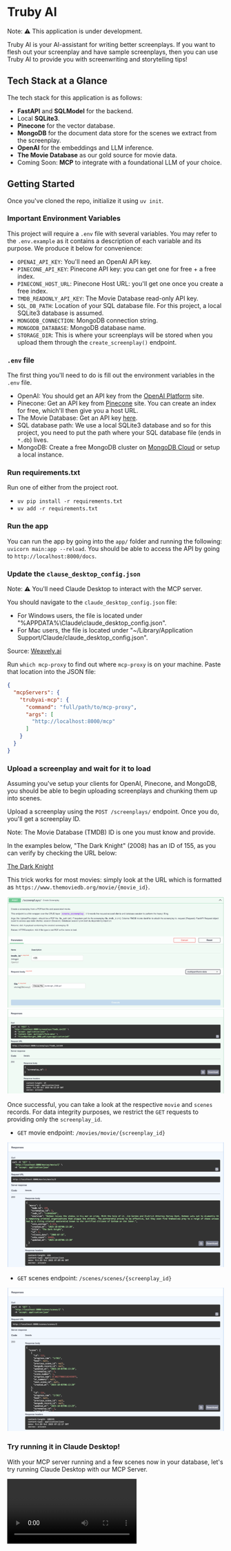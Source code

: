 # Truby AI

Note: ⚠️ This application is under development.

Truby AI is your AI-assistant for writing better screenplays. If you want to flesh out your screenplay and have sample screenplays, then you can use Truby AI to provide you with screenwriting and storytelling tips!

## Tech Stack at a Glance

The tech stack for this application is as follows:
- **FastAPI** and **SQLModel** for the backend.
- Local **SQLite3**.
- **Pinecone** for the vector database.
- **MongoDB** for the document data store for the scenes we extract from the screenplay.
- **OpenAI** for the embeddings and LLM inference.
- **The Movie Database** as our gold source for movie data.
- Coming Soon: **MCP** to integrate with a foundational LLM of your choice.

## Getting Started

Once you've cloned the repo, initialize it using `uv init`.

### Important Environment Variables

This project will require a `.env` file with several variables. You may refer to the `.env.example` as it contains a description of each variable and its purpose. We produce it below for convenience:

- `OPENAI_API_KEY`: You'll need an OpenAI API key.
- `PINECONE_API_KEY`: Pinecone API key: you can get one for free + a free index.
- `PINECONE_HOST_URL`: Pinecone Host URL: you'll get one once you create a free index.
- `TMDB_READONLY_API_KEY`: The Movie Database read-only API key.
- `SQL_DB_PATH`: Location of your SQL database file. For this project, a local SQLite3 database is assumed.
- `MONGODB_CONNECTION`: MongoDB connection string.
- `MONGODB_DATABASE`: MongoDB database name.
- `STORAGE_DIR`: This is where your screenplays will be stored when you upload them through the `create_screenplay()` endpoint. 

### `.env` file

The first thing you'll need to do is fill out the environment variables in the `.env` file.
- OpenAI: You should get an API key from the [OpenAI Platform](https://platform.openai.com/docs/overview) site.
- Pinecone: Get an API key from [Pinecone](https://www.pinecone.io/) site. You can create an index for free, which'll then give you a host URL.
- The Movie Database: Get an API key [here](https://www.themoviedb.org/).
- SQL database path: We use a local SQLite3 database and so for this project, you need to put the path where your SQL database file (ends in `*.db`) lives.
- MongoDB: Create a free MongoDB cluster on [MongoDB Cloud](https://cloud.mongodb.com) or setup a local instance.

### Run requirements.txt

Run one of either from the project root.

- `uv pip install -r requirements.txt`
- `uv add -r requirements.txt`

### Run the app

You can run the app by going into the `app/` folder and running the following: `uvicorn main:app --reload`. You should be able to access the API by going to `http://localhost:8000/docs`.

### Update the `clause_desktop_config.json`

Note: ⚠️ You'll need Claude Desktop to interact with the MCP server.

You should navigate to the `claude_desktop_config.json` file:

- For Windows users, the file is located under "%APPDATA%\Claude\claude_desktop_config.json".
- For Mac users, the file is located under "~/Library/Application Support/Claude/claude_desktop_config.json".

Source: [Weavely.ai](https://www.weavely.ai/blog/claude-mcp)

Run `which mcp-proxy` to find out where `mcp-proxy` is on your machine. Paste that location into the JSON file:

```json
{
  "mcpServers": {
    "trubyai-mcp": {
      "command": "full/path/to/mcp-proxy",
      "args": [
        "http://localhost:8000/mcp"
      ]
    }
  }
}
```

### Upload a screenplay and wait for it to load

Assuming you've setup your clients for OpenAI, Pinecone, and MongoDB, you should be able to begin uploading screenplays and chunking them up into scenes.

Upload a screenplay using the `POST /screenplays/` endpoint. Once you do, you'll get a screenplay ID.

Note: The Movie Database (TMDB) ID is one you must know and provide. 

In the examples below, "The Dark Knight" (2008) has an ID of 155, as you can verify by checking the URL below:

[The Dark Knight](https://www.themoviedb.org/movie/155)

This trick works for most movies: simply look at the URL which is formatted as `https://www.themoviedb.org/movie/{movie_id}`.

![Create Screenplay](./docs/images/create_screenplay_inputs.png)
![Create Screenplay Success](./docs/images/create_screenplay_success.png)

Once successful, you can take a look at the respective `movie` and `scenes` records. For data integrity purposes, we restrict the `GET` requests to providing only the `screenplay_id`.

- `GET` movie endpoint: `/movies/movie/{screenplay_id}`

![Get movie record](./docs/images/get_movie_record.png)

- `GET` scenes endpoint: `/scenes/scenes/{screenplay_id}`

![Get scenes records](./docs/images/get_scenes_records.png)

### Try running it in Claude Desktop!

With your MCP server running and a few scenes now in your database, let's try running Claude Desktop with our MCP Server.

<video src="./docs/images/mcp_claude_desktop_sample.mp4" controls></video>
